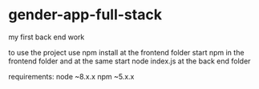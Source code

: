 # gender-app-full-stack
my first back end work

to use the project
use npm install at the frontend folder
start npm in the frontend folder
and at the same start
node index.js at the back end folder

requirements: node ~8.x.x npm ~5.x.x
